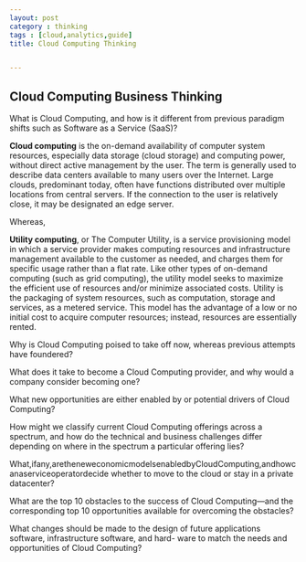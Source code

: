 ```yaml
---
layout: post    
category : thinking
tags : [cloud,analytics,guide]
title: Cloud Computing Thinking


---
```


## Cloud Computing Business Thinking



What is Cloud Computing, and how is it different from previous paradigm shifts such as Software as a Service (SaaS)?

**Cloud computing** is the on-demand availability of computer system resources, especially data storage (cloud storage) and computing power, without direct active management by the user. The term is generally used to describe data centers available to many users over the Internet. Large clouds, predominant today, often have functions distributed over multiple locations from central servers. If the connection to the user is relatively close, it may be designated an edge server.

Whereas,

**Utility computing**, or The Computer Utility, is a service provisioning model in which a service provider makes computing resources and infrastructure management available to the customer as needed, and charges them for specific usage rather than a flat rate. Like other types of on-demand computing (such as grid computing), the utility model seeks to maximize the efficient use of resources and/or minimize associated costs. Utility is the packaging of system resources, such as computation, storage and services, as a metered service. This model has the advantage of a low or no initial cost to acquire computer resources; instead, resources are essentially rented.



Why is Cloud Computing poised to take off now, whereas previous attempts have foundered?

What does it take to become a Cloud Computing provider, and why would a company consider becoming one?

What new opportunities are either enabled by or potential drivers of Cloud Computing?

How might we classify current Cloud Computing offerings across a spectrum, and how do the technical and business challenges differ depending on where in the spectrum a particular offering lies?

What,ifany,aretheneweconomicmodelsenabledbyCloudComputing,andhowcanaserviceoperatordecide whether to move to the cloud or stay in a private datacenter?

What are the top 10 obstacles to the success of Cloud Computing—and the corresponding top 10 opportunities available for overcoming the obstacles?

What changes should be made to the design of future applications software, infrastructure software, and hard- ware to match the needs and opportunities of Cloud Computing?